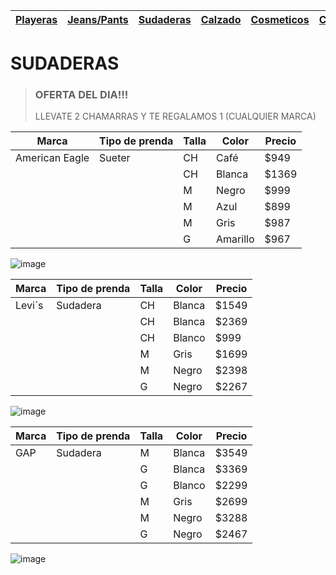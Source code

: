 | [Playeras](./playeras.md) | [Jeans/Pants](./jeans.md) | [Sudaderas](./sudaderas.md) | [Calzado](./calzado.md) | [Cosmeticos](./cosmeticos.md) | [Contacto](./contacto.md) |
|---------------------------|---------------------------|-----------------------------|-------------------------|-------------------------------|---------------------------|
# SUDADERAS 
> ### OFERTA DEL DIA!!! 
>
>  LLEVATE 2 CHAMARRAS Y TE REGALAMOS 1 (CUALQUIER MARCA)

| Marca | Tipo de prenda | Talla |  Color | Precio | 
|-------|----------------|-------|--------|-------|
| American Eagle | Sueter | CH |Café | $949 | 
|      |  | CH | Blanca | $1369 | 
|      |  | M | Negro | $999 | 
|      |  | M | Azul | $899 | 
|      |  | M | Gris | $987 | 
|      |  |G | Amarillo | $967 | 

![image](https://user-images.githubusercontent.com/100168785/157765048-d4ee32ef-4768-451f-94d4-3bb791435087.png)


| Marca | Tipo de prenda | Talla |  Color | Precio | 
|-------|----------------|-------|--------|-------|
| Levi´s | Sudadera | CH |Blanca | $1549 | 
|      |  | CH | Blanca | $2369 | 
|      |  | CH | Blanco | $999 | 
|      |  | M | Gris | $1699 | 
|      |  | M |Negro | $2398 | 
|      |  |G | Negro | $2267 | 

![image](https://user-images.githubusercontent.com/100168785/157765110-da9d6bf4-32e6-456e-99dd-3a6f0cf27d85.png)


| Marca | Tipo de prenda | Talla |  Color | Precio | 
|-------|----------------|-------|--------|-------|
| GAP | Sudadera | M |Blanca | $3549 | 
|      |  | G | Blanca | $3369 | 
|      |  | G | Blanco | $2299 | 
|      |  | M | Gris | $2699 | 
|      |  | M |Negro | $3288 | 
|      |  |G | Negro | $2467 | 


![image](https://user-images.githubusercontent.com/100168785/157765182-536b351a-00fc-4a41-a5bb-798661657da6.png)

